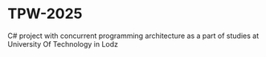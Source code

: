 # TPW-2025
C# project with concurrent programming architecture as a part of studies at University Of Technology in Lodz
